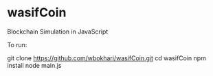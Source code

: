# wasifCoin
Blockchain Simulation in JavaScript

To run:

git clone https://github.com/wbokhari/wasifCoin.git
cd wasifCoin
npm install
node main.js
